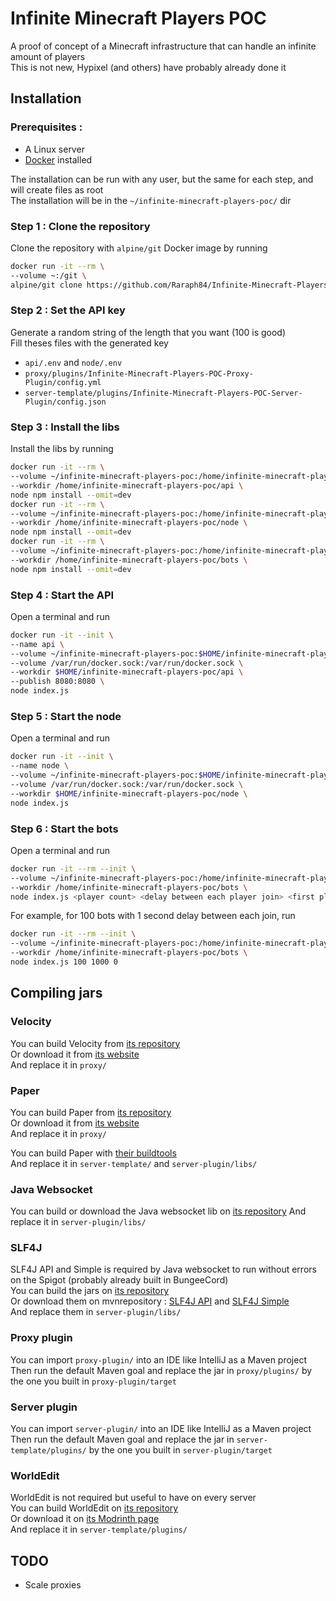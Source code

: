 # Infinite Minecraft Players POC

A proof of concept of a Minecraft infrastructure that can handle an infinite amount of players  
This is not new, Hypixel (and others) have probably already done it

## Installation

### Prerequisites :

-   A Linux server
-   [Docker](https://docs.docker.com/engine/install/) installed

The installation can be run with any user, but the same for each step, and will create files as root  
The installation will be in the `~/infinite-minecraft-players-poc/` dir

### Step 1 : Clone the repository

Clone the repository with `alpine/git` Docker image by running

```bash
docker run -it --rm \
--volume ~:/git \
alpine/git clone https://github.com/Raraph84/Infinite-Minecraft-Players-POC.git infinite-minecraft-players-poc/
```

### Step 2 : Set the API key

Generate a random string of the length that you want (100 is good)  
Fill theses files with the generated key

-   `api/.env` and `node/.env`
-   `proxy/plugins/Infinite-Minecraft-Players-POC-Proxy-Plugin/config.yml`
-   `server-template/plugins/Infinite-Minecraft-Players-POC-Server-Plugin/config.json`

### Step 3 : Install the libs

Install the libs by running

```bash
docker run -it --rm \
--volume ~/infinite-minecraft-players-poc:/home/infinite-minecraft-players-poc \
--workdir /home/infinite-minecraft-players-poc/api \
node npm install --omit=dev
docker run -it --rm \
--volume ~/infinite-minecraft-players-poc:/home/infinite-minecraft-players-poc \
--workdir /home/infinite-minecraft-players-poc/node \
node npm install --omit=dev
docker run -it --rm \
--volume ~/infinite-minecraft-players-poc:/home/infinite-minecraft-players-poc \
--workdir /home/infinite-minecraft-players-poc/bots \
node npm install --omit=dev
```

### Step 4 : Start the API

Open a terminal and run

```bash
docker run -it --init \
--name api \
--volume ~/infinite-minecraft-players-poc:$HOME/infinite-minecraft-players-poc \
--volume /var/run/docker.sock:/var/run/docker.sock \
--workdir $HOME/infinite-minecraft-players-poc/api \
--publish 8080:8080 \
node index.js
```

### Step 5 : Start the node

Open a terminal and run

```bash
docker run -it --init \
--name node \
--volume ~/infinite-minecraft-players-poc:$HOME/infinite-minecraft-players-poc \
--volume /var/run/docker.sock:/var/run/docker.sock \
--workdir $HOME/infinite-minecraft-players-poc/node \
node index.js
```

### Step 6 : Start the bots

Open a terminal and run

```bash
docker run -it --rm --init \
--volume ~/infinite-minecraft-players-poc:/home/infinite-minecraft-players-poc \
--workdir /home/infinite-minecraft-players-poc/bots \
node index.js <player count> <delay between each player join> <first player number>
```

For example, for 100 bots with 1 second delay between each join, run

```bash
docker run -it --rm --init \
--volume ~/infinite-minecraft-players-poc:/home/infinite-minecraft-players-poc \
--workdir /home/infinite-minecraft-players-poc/bots \
node index.js 100 1000 0
```

## Compiling jars

### Velocity

You can build Velocity from [its repository](https://github.com/PaperMC/Velocity)  
Or download it from [its website](https://papermc.io/downloads/velocity)  
And replace it in `proxy/`

### Paper

You can build Paper from [its repository](https://github.com/PaperMC/Paper)  
Or download it from [its website](https://papermc.io/downloads/paper)  
And replace it in `proxy/`

You can build Paper with [their buildtools](https://www.spigotmc.org/wiki/buildtools/)  
And replace it in `server-template/` and `server-plugin/libs/`

### Java Websocket

You can build or download the Java websocket lib on [its repository](https://github.com/TooTallNate/Java-WebSocket)
And replace it in `server-plugin/libs/`

### SLF4J

SLF4J API and Simple is required by Java websocket to run without errors on the Spigot (probably already built in BungeeCord)  
You can build the jars on [its repository](https://github.com/qos-ch/slf4j)  
Or download them on mvnrepository : [SLF4J API](https://mvnrepository.com/artifact/org.slf4j/slf4j-api) and [SLF4J Simple](https://mvnrepository.com/artifact/org.slf4j/slf4j-simple)  
And replace them in `server-plugin/libs/`

### Proxy plugin

You can import `proxy-plugin/` into an IDE like IntelliJ as a Maven project
Then run the default Maven goal and replace the jar in `proxy/plugins/` by the one you built in `proxy-plugin/target`

### Server plugin

You can import `server-plugin/` into an IDE like IntelliJ as a Maven project
Then run the default Maven goal and replace the jar in `server-template/plugins/` by the one you built in `server-plugin/target`

### WorldEdit

WorldEdit is not required but useful to have on every server  
You can build WorldEdit on [its repository](https://github.com/EngineHub/WorldEdit)  
Or download it on [its Modrinth page](https://modrinth.com/plugin/worldedit)  
And replace it in `server-template/plugins/`

## TODO

-   Scale proxies
